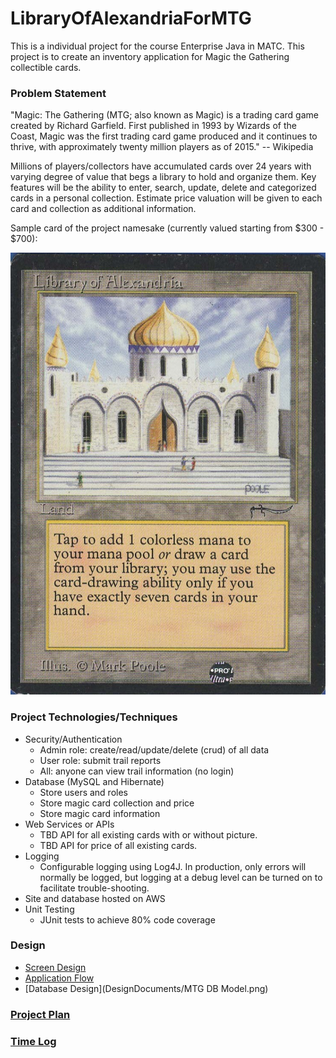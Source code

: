 # LibraryOfAlexandriaForMTG
This is a individual project for the course Enterprise Java in MATC. This project is to create an inventory application for Magic the Gathering collectible cards.

### Problem Statement

"Magic: The Gathering (MTG; also known as Magic) is a trading card game 
created by Richard Garfield. First published in 1993 by Wizards of the Coast,
 Magic was the first trading card game produced and it continues to thrive, 
 with approximately twenty million players as of 2015." -- Wikipedia
 
Millions of players/collectors have accumulated cards over 24 years 
with 
varying
 degree of value that begs a library to hold and organize them. Key features 
 will be the ability to enter, search, update, delete and categorized cards 
 in a personal 
 collection. Estimate price valuation will be given to each card and 
 collection as additional information. 

Sample card of the project namesake (currently valued starting from $300 - 
$700):

![Sample Card](Images/LibraryofAlexandria.jpeg)

### Project Technologies/Techniques 

* Security/Authentication
  * Admin role: create/read/update/delete (crud) of all data
  * User role: submit trail reports
  * All: anyone can view trail information (no login)
* Database (MySQL and Hibernate)
  * Store users and roles
  * Store magic card collection and price
  * Store magic card information
* Web Services or APIs
  * TBD API for all existing cards with or without picture. 
  * TBD API for price of all existing cards.
* Logging
  * Configurable logging using Log4J. In production, only errors will normally be logged, but logging at a debug level can be turned on to facilitate trouble-shooting. 
* Site and database hosted on AWS
* Unit Testing
  * JUnit tests to achieve 80% code coverage

### Design

* [Screen Design](DesignDocuments/Screens.md)
* [Application Flow](DesignDocuments/applicationFlow.md)
* [Database Design](DesignDocuments/MTG DB Model.png)

### [Project Plan](ProjectPlan.md)

### [Time Log](TimeLog.md)
